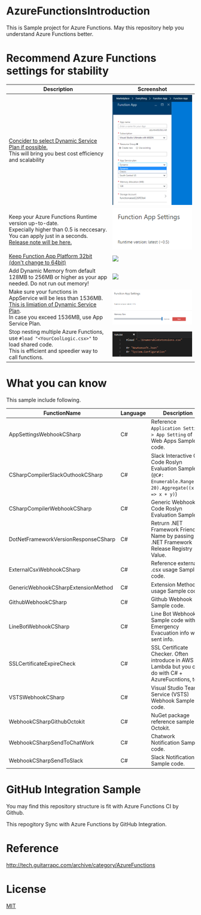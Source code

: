 # AzureFunctionsIntroduction

This is Sample project for Azure Functions. May this repository help you understand Azure Functions better.

# Recommend Azure Functions settings for stability

Description | Screenshot
---- | ----
[Concider to select Dynamic Service Plan if possible.]((https://azure.microsoft.com/en-us/documentation/articles/functions-scale/)) <br/>This will bring you best cost efficiency and scalability | ![](images/DynamicServicePlan.png)
Keep your Azure Functions Runtime version up-to-date. <br/>Expecially higher than 0.5 is neccesary.<br/>You can apply just in a seconds.<br/>[Release note will be here.](https://github.com/Azure/azure-webjobs-sdk-script/releases) | ![](images/AzureFunctionsRuntimeVersion.png)
[Keep Function App Platform 32bit (don't change to 64bit)](http://stackoverflow.com/questions/36653122/is-there-any-difference-between-platform-32-bit-or-platform-64-bit-for-azure) | ![](images/PlatformSetting.png)
Add Dynamic Memory from default 128MB to 256MB or higher as your app needed. Do not run out memory! | ![](images/MemoryAllocation.png)
Make sure your functions in AppService will be less than 1536MB. [This is limiation of Dynamic Service Plan](https://azure.microsoft.com/en-us/documentation/articles/functions-scale/). <br/>In case you exceed 1536MB, use App Service Plan. | ![](images/DynamicServicePlanMemory.png)
Stop nesting multiple Azure Functions, use ```#load "<YourCoolLogic.csx>"``` to load shared code. <br/> This is efficient and speedier way to call functions.  | ![](images/LoadCsx.png)

# What you can know

This sample include following.

FunctionName | Language | Description
---- | ---- | ----
AppSettingsWebhookCSharp | C# | Reference ```Application Settings > App Setting``` of Web Apps Sample code.
CSharpCompilerSlackOuthookCSharp | C# | Slack Interactive C# Code Roslyn Evaluation Sample. (```@C#: Enumerable.Range(10, 20).Aggregate((x, y) => x + y)```)
CSharpCompilerWebhookCSharp | C# | Generic Webhook C# Code Roslyn Evaluation Sample.
DotNetFrameworkVersionResponseCSharp | C# | Retrurn .NET Framework Friendly Name by passing .NET Framework Release Registry Value.
ExternalCsxWebhookCSharp | C# | Reference external .csx usage Sample code.
GenericWebhookCSharpExtensionMethod | C# | Extension Method usage Sample code.
GithubWebhookCSharp | C# | Github Webhook Sample code.
LineBotWebhookCSharp | C# | Line Bot Webhook Sample code with Emergency Evacuation info with sent info.
SSLCertificateExpireCheck | C# | SSL Certificate Checker. Often introduce in AWS Lambda but you can do with C# + AzureFucntions, too! 
VSTSWebhookCSharp | C# | Visual Studio Team Service (VSTS) Webhook Sample code.
WebhookCSharpGithubOctokit | C# | NuGet package reference sample for Octokit.
WebhookCSharpSendToChatWork | C# | Chatwork Notification Sample code.
WebhookCSharpSendToSlack | C# | Slack Notification Sample code.

# GitHub Integration Sample

You may find this repository structure is fit with Azure Functions CI by Github.

This repogitory Sync with Azure Functions by GitHub Integration.

# Reference

http://tech.guitarrapc.com/archive/category/AzureFunctions

# License

[MIT](https://github.com/guitarrapc/AzureFunctionsIntroduction/blob/master/LICENSE)
